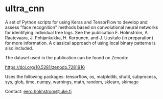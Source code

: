 # ultra_cnn
A set of Python scripts for using Keras and TensorFlow to develop and assess "face recognition" methods based on convolutional neural networks for identifying individual tree logs. See the publication E. Holmström, A. Raatevaara, J. Pohjankukka, H. Korpunen, and J. Uusitalo (in preparation) for more information. A classical approach of using local binary patterns is also included.

The dataset used in the publication can be found on Zenodo:

https://doi.org/10.5281/zenodo.7281916

Uses the following packages: tensorflow, os, matplotlib, shutil, subprocess, sys, glob, time, numpy, warnings, math, random, sklearn, skimage

Contact: eero.holmstrom@luke.fi
